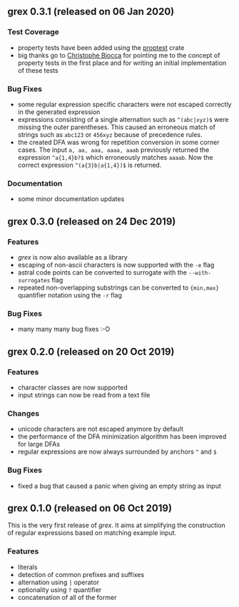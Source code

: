 ## grex 0.3.1 (released on 06 Jan 2020)

### Test Coverage
- property tests have been added using the [proptest](https://crates.io/crates/proptest) crate 
- big thanks go to [Christophe Biocca](https://github.com/christophebiocca) for pointing me to the concept of property tests in the first place and for writing an initial implementation of these tests

### Bug Fixes
- some regular expression specific characters were not escaped correctly in the generated expression
- expressions consisting of a single alternation such as `^(abc|xyz)$` were missing the outer parentheses. This caused an erroneous match of strings such as `abc123` or `456xyz` because of precedence rules.
- the created DFA was wrong for repetition conversion in some corner cases. The input `a, aa, aaa, aaaa, aaab` previously returned the expression `^a{1,4}b?$` which erroneously matches `aaaab`. Now the correct expression `^(a{3}b|a{1,4})$` is returned.

### Documentation
- some minor documentation updates

## grex 0.3.0 (released on 24 Dec 2019)

### Features
- *grex* is now also available as a library
- escaping of non-ascii characters is now supported with the `-e` flag
- astral code points can be converted to surrogate with the `--with-surrogates` flag
- repeated non-overlapping substrings can be converted to `{min,max}` quantifier notation using the `-r` flag

### Bug Fixes
- many many many bug fixes :-O

## grex 0.2.0 (released on 20 Oct 2019)

### Features
- character classes are now supported
- input strings can now be read from a text file

### Changes
- unicode characters are not escaped anymore by default
- the performance of the DFA minimization algorithm has been improved for large DFAs
- regular expressions are now always surrounded by anchors `^` and `$`

### Bug Fixes
- fixed a bug that caused a panic when giving an empty string as input

## grex 0.1.0 (released on 06 Oct 2019)

This is the very first release of *grex*. It aims at simplifying the construction of regular expressions based on matching example input.

### Features
- literals
- detection of common prefixes and suffixes
- alternation using `|` operator
- optionality using `?` quantifier
- concatenation of all of the former
